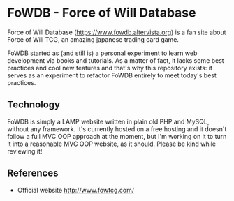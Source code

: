 # FoWDB - Force of Will Database

Force of Will Database (https://www.fowdb.altervista.org) is a fan site about Force of Will TCG, an amazing japanese trading card game.

FoWDB started as (and still is) a personal experiment to learn web development via books and tutorials. As a matter of fact, it lacks some best practices and cool new features and that's why this repository exists: it serves as an experiment to refactor FoWDB entirely to meet today's best practices.

## Technology

FoWDB is simply a LAMP website written in plain old PHP and MySQL, without any framework. It's currently hosted on a free hosting and it doesn't follow a full MVC OOP approach at the moment, but I'm working on it to turn it into a reasonable MVC OOP website, as it should. Please be kind while reviewing it!

## References

- Official website http://www.fowtcg.com/
